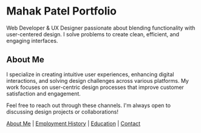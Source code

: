 # Mahak Patel Portfolio

Web Developer & UX Designer passionate about blending functionality with user-centered design. I solve problems to create clean, efficient, and engaging interfaces.

## About Me
I specialize in creating intuitive user experiences, enhancing digital interactions, and solving design challenges across various platforms. My work focuses on user-centric design processes that improve customer satisfaction and engagement.

Feel free to reach out through these channels. I'm always open to discussing design projects or collaborations!

[About Me](index) | [Employment History](employment) | [Education](education) | [Contact](contact)
